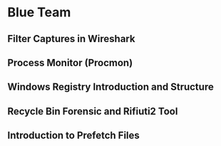 # Blue Team

## Filter Captures in Wireshark

## Process Monitor (Procmon)

## Windows Registry Introduction and Structure

## Recycle Bin Forensic and Rifiuti2 Tool

## Introduction to Prefetch Files

## 
